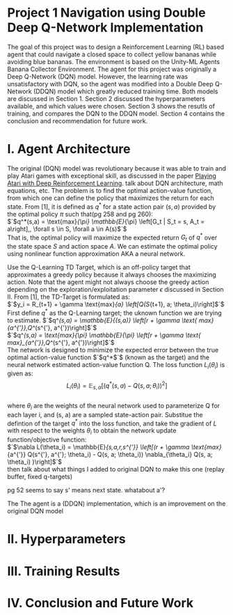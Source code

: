 # Project 1 Navigation using Double Deep Q-Network Implementation
The goal of this project was to design a Reinforcement Learning (RL) based agent that could navigate a closed space to collect yellow bananas while avoiding blue bananas. The environment is based on the Unity-ML Agents Banana Collector Environment. The agent for this project was originally a Deep Q-Network (DQN) model. However, the learning rate was unsatisfactory with DQN, so the agent was modified into a Double Deep Q-Network (DDQN) model which greatly reduced training time. Both models are discussed in Section 1. Section 2 discussed the hyperparameters available, and which values were chosen. Section 3 shows the resutls of training, and compares the DQN to the DDQN model. Section 4 contains the conclusion and recommendation for future work.

# I. Agent Architecture
The original (DQN) model was revolutionary because it was able to train and play Atari games with exceptional skill, as discussed in the paper [Playing Atari with Deep Reinforcement Learning](https://arxiv.org/pdf/1312.5602). 
talk about DQN architecture, math equations, etc.
The problem is to find the optimal action-value function, from which one can define the policy that maximizes the return for each state. From [1], it is defined as $`q^*`$ for a state action pair $(s,a)$ provided by the optimal policy $\pi$ such that(pg 258 and pg 260):  
$`$q^*(s,a) = \text{max}_{\pi} \mathbb{E}_{\pi} \left[G_t | S_t = s, A_t = a\right]\,\,  \forall s \in S, \forall a \in A(s)$`$  
That is, the optimal policy will maximize the expected return $G_t$ of $`q^*`$ over the state space $S$ and action space $A$. We can estimate the optimal policy using nonlinear function approximation AKA a neural network.  

Use the Q-Learning TD Target, which is an off-policy target that approximates a greedy policy because it always chooses the maximizing action. Note that the agent might not always choose the greedy action depending on the exploration/exploitation parameter $\epsilon$ discussed in Section II. From [1], the TD-Target is formulated as:  
$`$y_i = R_{t+1} + \gamma \text{max}_{a} \left[Q(S_{t+1}, a; \theta_i)\right]$`$   
First define $`q^*`$ as the Q-Learning target; the uknown function we are trying to estimate. 
$`$q^*(s,a) = \mathbb{E}_{(s,a)} \left[r + \gamma \text{ max}_{a^{'}}\,Q^*(s^{'}, a^{'})\right]$`$  
$`$q^*(s,a) = \text{max}_{\pi} \mathbb{E}_{\pi} \left[r + \gamma \text{ max}_{a^{'}}\,Q^*(s^{'}, a^{'})\right]$`$  
The network is designed to minimize the expected error between the true optimal action-value function $`$q^*$`$ (known as the target) and the  neural network estimated action-value function Q. The loss function $L_i(\theta_i)$ is given as:  
$$L_i(\theta_i) = \mathbb{E}_{s, a} [(q^* (s,a) - Q(s,a; \theta_i))^2]$$  
where $`\theta_i`$ are the weights of the neural network used to parameterize Q for each layer i, and (s, a) are a sampled state-action pair. Substitue the defintion of the target $q^*$ into the loss function, and take the gradient of $L$ with respect to the weights $\theta_i$ to obtain the network update function/objective function:  
$`$\nabla L(\theta_i) = \mathbb{E}_{s,a,r,s^{'}} \left[(r + \gamma \text{max}_{a^{'}} Q(s^{'}, a^{'}; \theta_i) - Q(s, a; \theta_i)) \nabla_{\theta_i} Q(s, a; \theta_i)  )\right]$`$  
then talk about what things I added to original DQN to make this one (replay buffer, fixed q-targets)

pg 52 seems to say s' means next state. whatabout a'?

The 
The agent is a (DDQN) implementation, which is an improvement on the original DQN model

# II. Hyperparameters
# III. Training Results
# IV. Conclusion and Future Work
